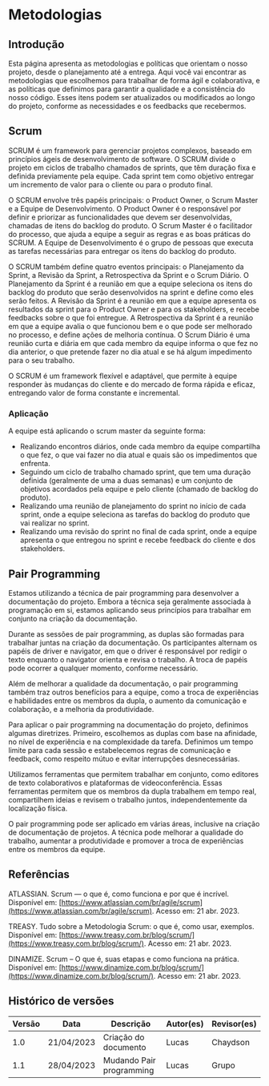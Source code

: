 # Metodologias

## Introdução

Esta página apresenta as metodologias e políticas que orientam o nosso projeto, desde o planejamento até a entrega. Aqui você vai encontrar as metodologias que escolhemos para trabalhar de forma ágil e colaborativa, e as políticas que definimos para garantir a qualidade e a consistência do nosso código. Esses itens podem ser atualizados ou modificados ao longo do projeto, conforme as necessidades e os feedbacks que recebermos.

## Scrum

SCRUM é um framework para gerenciar projetos complexos, baseado em princípios ágeis de desenvolvimento de software. O SCRUM divide o projeto em ciclos de trabalho chamados de sprints, que têm duração fixa e definida previamente pela equipe. Cada sprint tem como objetivo entregar um incremento de valor para o cliente ou para o produto final.

O SCRUM envolve três papéis principais: o Product Owner, o Scrum Master e a Equipe de Desenvolvimento. O Product Owner é o responsável por definir e priorizar as funcionalidades que devem ser desenvolvidas, chamadas de itens do backlog do produto. O Scrum Master é o facilitador do processo, que ajuda a equipe a seguir as regras e as boas práticas do SCRUM. A Equipe de Desenvolvimento é o grupo de pessoas que executa as tarefas necessárias para entregar os itens do backlog do produto.

O SCRUM também define quatro eventos principais: o Planejamento da Sprint, a Revisão da Sprint, a Retrospectiva da Sprint e o Scrum Diário. O Planejamento da Sprint é a reunião em que a equipe seleciona os itens do backlog do produto que serão desenvolvidos na sprint e define como eles serão feitos. A Revisão da Sprint é a reunião em que a equipe apresenta os resultados da sprint para o Product Owner e para os stakeholders, e recebe feedbacks sobre o que foi entregue. A Retrospectiva da Sprint é a reunião em que a equipe avalia o que funcionou bem e o que pode ser melhorado no processo, e define ações de melhoria contínua. O Scrum Diário é uma reunião curta e diária em que cada membro da equipe informa o que fez no dia anterior, o que pretende fazer no dia atual e se há algum impedimento para o seu trabalho.

O SCRUM é um framework flexível e adaptável, que permite à equipe responder às mudanças do cliente e do mercado de forma rápida e eficaz, entregando valor de forma constante e incremental.

### Aplicação

A equipe está aplicando o scrum master da seguinte forma:

- Realizando encontros diários, onde cada membro da equipe compartilha o que fez, o que vai fazer no dia atual e quais são os impedimentos que enfrenta.
- Seguindo um ciclo de trabalho chamado sprint, que tem uma duração definida (geralmente de uma a duas semanas) e um conjunto de objetivos acordados pela equipe e pelo cliente (chamado de backlog do produto).
- Realizando uma reunião de planejamento do sprint no início de cada sprint, onde a equipe seleciona as tarefas do backlog do produto que vai realizar no sprint.
- Realizando uma revisão do sprint no final de cada sprint, onde a equipe apresenta o que entregou no sprint e recebe feedback do cliente e dos stakeholders.

## Pair Programming

Estamos utilizando a técnica de pair programming para desenvolver a documentação do projeto. Embora a técnica seja geralmente associada à programação em si, estamos aplicando seus princípios para trabalhar em conjunto na criação da documentação.

Durante as sessões de pair programming, as duplas são formadas para trabalhar juntas na criação da documentação. Os participantes alternam os papéis de driver e navigator, em que o driver é responsável por redigir o texto enquanto o navigator orienta e revisa o trabalho. A troca de papéis pode ocorrer a qualquer momento, conforme necessário.

Além de melhorar a qualidade da documentação, o pair programming também traz outros benefícios para a equipe, como a troca de experiências e habilidades entre os membros da dupla, o aumento da comunicação e colaboração, e a melhoria da produtividade.

Para aplicar o pair programming na documentação do projeto, definimos algumas diretrizes. Primeiro, escolhemos as duplas com base na afinidade, no nível de experiência e na complexidade da tarefa. Definimos um tempo limite para cada sessão e estabelecemos regras de comunicação e feedback, como respeito mútuo e evitar interrupções desnecessárias.

Utilizamos ferramentas que permitem trabalhar em conjunto, como editores de texto colaborativos e plataformas de videoconferência. Essas ferramentas permitem que os membros da dupla trabalhem em tempo real, compartilhem ideias e revisem o trabalho juntos, independentemente da localização física.

O pair programming pode ser aplicado em várias áreas, inclusive na criação de documentação de projetos. A técnica pode melhorar a qualidade do trabalho, aumentar a produtividade e promover a troca de experiências entre os membros da equipe.

## Referências

ATLASSIAN. Scrum — o que é, como funciona e por que é incrível. Disponível em: [https://www.atlassian.com/br/agile/scrum](https://www.atlassian.com/br/agile/scrum). Acesso em: 21 abr. 2023.

TREASY. Tudo sobre a Metodologia Scrum: o que é, como usar, exemplos. Disponível em: [https://www.treasy.com.br/blog/scrum/](https://www.treasy.com.br/blog/scrum/). Acesso em: 21 abr. 2023.

DINAMIZE. Scrum – O que é, suas etapas e como funciona na prática. Disponível em: [https://www.dinamize.com.br/blog/scrum/](https://www.dinamize.com.br/blog/scrum/). Acesso em: 21 abr. 2023.

## Histórico de versões

| Versão | Data       | Descrição              | Autor(es) | Revisor(es) |
| ------- | ---------- | ------------------------ | --------- | ----------- |
| 1.0     | 21/04/2023 | Criação do documento   | Lucas     | Chaydson    |
| 1.1     | 28/04/2023 | Mudando Pair programming | Lucas     | Grupo       |
